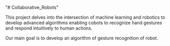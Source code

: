 "# Collaborative_Robots" 

This project delves into the intersection of machine learning and robotics to develop advanced algorithms enabling cobots to recognize hand gestures and respond intuitively to human actions.

Our main goal is to develop an algorithm of gesture recognition of robot.
